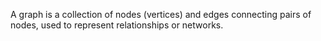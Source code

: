 A graph is a collection of nodes (vertices) and edges connecting pairs of nodes, used to represent relationships or networks.